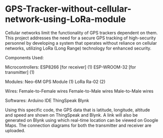 # GPS-Tracker-without-cellular-network-using-LoRa-module
Cellular networks limit the functionality of GPS trackers dependent on them. This project addresses the need for a secure GPS tracking of high-security personnel by developing a system that operates without reliance on cellular networks, utilizing LoRa (Long Range) technology for enhanced security.

Components Used:

Microcontrollers:
ESP8266 [for receiver]               (1)
ESP-WROOM-32 [for transmitter]       (1)

Modules:
Neo-6M GPS Module                    (1)
LoRa Ra-02                           (2)

Wires:
Female-to-Female wires
Female-to-Male wires
Male-to-Male wires

Softwares:
Arduino IDE
ThingSpeak
Blynk

Using this specific code, the GPS data that is latitude, longitude, altitude and speed are shown on ThingSpeak and Blynk. A link will also be generated on Blynk using which real-time location can be viewed on Google Maps.
The connection diagrams for both the transmitter and receiver are uploaded.
